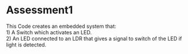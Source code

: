 # Assessment1
This Code creates an embedded system that:                                                                                                                             
                                                      1) A Switch which activates an LED.                                                                                      
                                                      2) An LED connected to an LDR that gives a signal to switch of the LED if light is detected.
